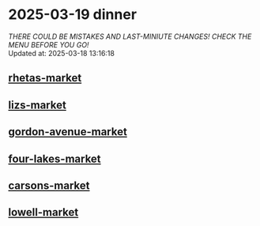 # 2025-03-19 dinner  
*THERE COULD BE MISTAKES AND LAST-MINIUTE CHANGES! CHECK THE MENU BEFORE YOU GO!*  
Updated at: 2025-03-18 13:16:18  
## [rhetas-market](https://wisc-housingdining.nutrislice.com/menu/rhetas-market/dinner/2025-03-19)  
## [lizs-market](https://wisc-housingdining.nutrislice.com/menu/lizs-market/dinner/2025-03-19)  
## [gordon-avenue-market](https://wisc-housingdining.nutrislice.com/menu/gordon-avenue-market/dinner/2025-03-19)  
## [four-lakes-market](https://wisc-housingdining.nutrislice.com/menu/four-lakes-market/dinner/2025-03-19)  
## [carsons-market](https://wisc-housingdining.nutrislice.com/menu/carsons-market/dinner/2025-03-19)  
## [lowell-market](https://wisc-housingdining.nutrislice.com/menu/lowell-market/dinner/2025-03-19)  
  
